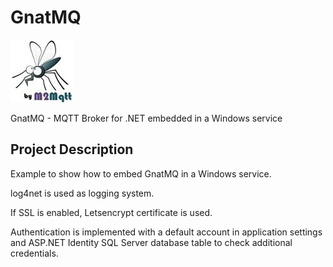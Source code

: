 # GnatMQ

![](images/gnat.jpg)

GnatMQ - MQTT Broker for .NET embedded in a Windows service

## Project Description

Example to show how to embed GnatMQ in a Windows service.

log4net is used as logging system.

If SSL is enabled, Letsencrypt certificate is used.

Authentication is implemented with a default account in application settings and ASP.NET Identity SQL Server database table to check additional credentials.

